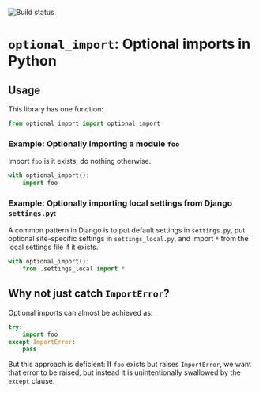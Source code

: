 ![Build status](https://circleci.com/gh/cardforcoin/optional_import.png?circle-token=d834124e03717f6619b867f13c8a85f254298df5)

# `optional_import`: Optional imports in Python

## Usage

This library has one function:

```python
from optional_import import optional_import
```

### Example: Optionally importing a module `foo`

Import `foo` is it exists; do nothing otherwise.

```python
with optional_import():
    import foo
```

### Example: Optionally importing local settings from Django `settings.py`:

A common pattern in Django is to put default settings in `settings.py`,
put optional site-specific settings in `settings_local.py`, and import `*`
from the local settings file if it exists.

```python
with optional_import():
    from .settings_local import *
```

## Why not just catch `ImportError`?

Optional imports can almost be achieved as:

```python
try:
    import foo
except ImportError:
    pass
```

But this approach is deficient: If `foo` exists but raises `ImportError`,
we want that error to be raised, but instead it is unintentionally
swallowed by the `except` clause.
